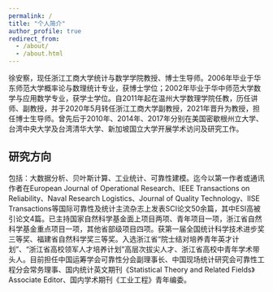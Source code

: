 ```yaml
---
permalink: /
title: "个人简介"
author_profile: true
redirect_from: 
  - /about/
  - /about.html
---
```




徐安察，现任浙江工商大学统计与数学学院教授、博士生导师。2006年毕业于华东师范大学概率论与数理统计专业，获博士学位；2002年毕业于华中师范大学数学与应用数学专业，获学士学位。自2011年起在温州大学数理学院任教，历任讲师、副教授，并于2020年5月转任浙江工商大学副教授，2021年晋升为教授，担任博士生导师。曾先后于2010年、2014年、2017年分别在美国密歇根州立大学、台湾中央大学及台湾清华大学、新加坡国立大学开展学术访问及研究工作。

## 研究方向

包括：大数据分析、贝叶斯计算、工业统计、可靠性建模。迄今以第一作者或通讯作者在European Journal of Operational Research、IEEE Transactions on Reliability、Naval Research Logistics、Journal of Quality Technology、IISE Transactions等国际可靠性及统计主流杂志上发表SCI论文50余篇，其中ESI高被引论文4篇。已主持国家自然科学基金面上项目两项、青年项目一项，浙江省自然科学基金重点项目一项，其他省部级项目四项。获第一届全国统计科学技术进步奖三等奖、福建省自然科学奖三等奖。入选浙江省“院士结对培养青年英才计划”、“浙江省高校领军人才培养计划”高层次拔尖人才、浙江省高校中青年学术带头人。目前担任中国运筹学会可靠性分会副理事长、中国现场统计研究会可靠性工程分会常务理事、国内统计英文期刊《Statistical Theory and Related Fields》Associate Editor、国内学术期刊《工业工程》青年编委。






